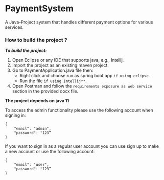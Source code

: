 # PaymentSystem
A Java-Project system that handles different payment options for various services.

### How to build the project ?
***To build the project:***
1. Open Eclipse or any IDE that supports java, e.g., Intellij.
2. Import the project as an existing maven project.
3. Go to PaymentApplication.java file then:
    - Right click and choose run as spring boot app `if using eclipse`.
    - Run the file `if using Intellij**`.
4. Open Postman and follow the `requirements exposure as web service` section in the provided docx file.

**The project depends on java 11**

To access the admin functionality please use the following account when signing in:
```
{
    "email": "admin",
    "password": "123”
}
 ```
If you want to sign in as a regular user account you can use sign up to make a new account or use the following account:
```
{
    "email": "user",
    "password": "123”
}
```



